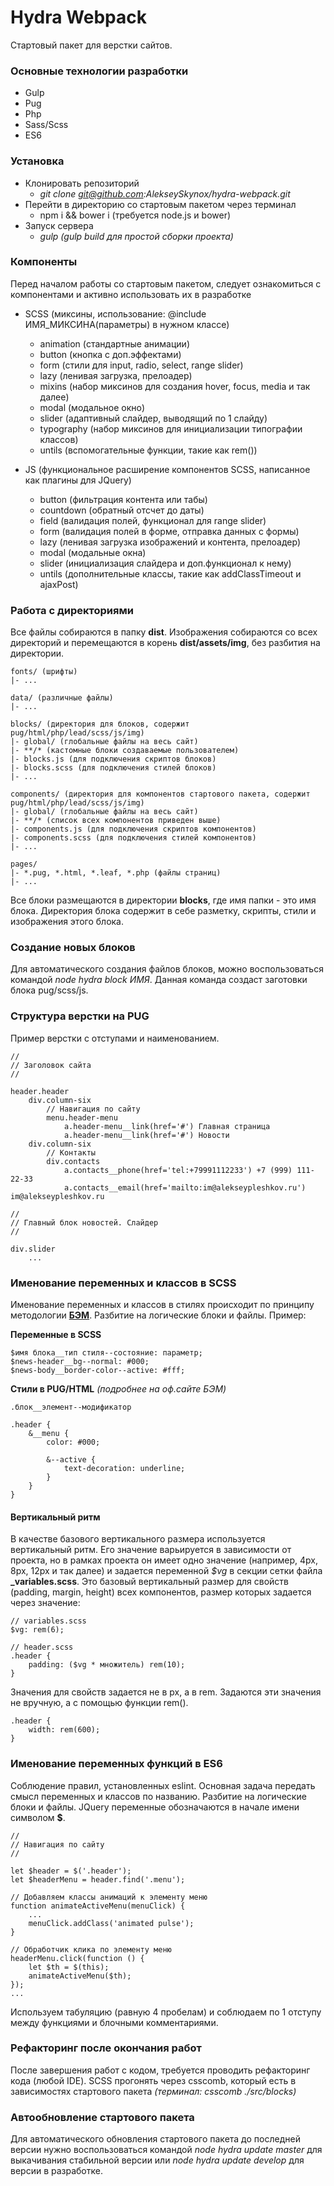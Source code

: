 # Hydra Webpack
Стартовый пакет для верстки сайтов.

### Основные технологии разработки
- Gulp
- Pug
- Php
- Sass/Scss
- ES6

### Установка
- Клонировать репозиторий
    - _git clone git@github.com:AlekseySkynox/hydra-webpack.git_
- Перейти в директорию со стартовым пакетом через терминал
    - npm i && bower i (требуется node.js и bower)
- Запуск сервера
    - _gulp (gulp build для простой сборки проекта)_


### Компоненты
Перед началом работы со стартовым пакетом, следует ознакомиться с компонентами и активно использовать их в разработке

- SCSS (миксины, использование: @include ИМЯ_МИКСИНА(параметры) в нужном классе)
    - animation (стандартные анимации)
    - button (кнопка с доп.эффектами)
    - form (стили для input, radio, select, range slider)
    - lazy (ленивая загрузка, прелоадер)
    - mixins (набор миксинов для создания hover, focus, media и так далее)
    - modal (модальное окно)
    - slider (адаптивный слайдер, выводящий по 1 слайду)
    - typography (набор миксинов для инициализации типографии классов)
    - untils (вспомогательные функции, такие как rem())

- JS (функциональное расширение компонентов SCSS, написанное как плагины для JQuery)
    - button (фильтрация контента или табы)
    - countdown (обратный отсчет до даты)
    - field (валидация полей, функционал для range slider)
    - form (валидация полей в форме, отправка данных с формы)
    - lazy (ленивая загрузка изображений и контента, прелоадер)
    - modal (модальные окна)
    - slider (инициализация слайдера и доп.функционал к нему)
    - untils (дополнительные классы, такие как addClassTimeout и ajaxPost)

### Работа с директориями
Все файлы собираются в папку **dist**. Изображения собираются со всех директорий и перемещаются в корень **dist/assets/img**, без разбития на директории.

```
fonts/ (шрифты)
|- ...

data/ (различные файлы)
|- ...

blocks/ (директория для блоков, содержит pug/html/php/lead/scss/js/img)
|- global/ (глобальные файлы на весь сайт)
|- **/* (кастомные блоки создаваемые пользователем)
|- blocks.js (для подключения скриптов блоков)
|- blocks.scss (для подключения стилей блоков)
|- ...

components/ (директория для компонентов стартового пакета, содержит pug/html/php/lead/scss/js/img)
|- global/ (глобальные файлы на весь сайт)
|- **/* (список всех компонентов приведен выше)
|- components.js (для подключения скриптов компонентов)
|- components.scss (для подключения стилей компонентов)
|- ...

pages/
|- *.pug, *.html, *.leaf, *.php (файлы страниц)
|- ...
```

Все блоки размещаются в директории **blocks**, где имя папки - это имя блока. Директория блока содержит в себе разметку, скрипты, стили и изображения этого блока.

### Создание новых блоков
Для автоматического создания файлов блоков, можно воспользоваться командой _node hydra block ИМЯ_. Данная команда создаст заготовки блока pug/scss/js.

### Структура верстки на PUG
Пример верстки с отступами и наименованием.

```
//
// Заголовок сайта
//

header.header
    div.column-six
        // Навигация по сайту
        menu.header-menu
            a.header-menu__link(href='#') Главная страница
            a.header-menu__link(href='#') Новости
    div.column-six
        // Контакты
        div.contacts
            a.contacts__phone(href='tel:+79991112233') +7 (999) 111-22-33
            a.contacts__email(href='mailto:im@alekseypleshkov.ru') im@alekseypleshkov.ru

//
// Главный блок новостей. Слайдер
//

div.slider
    ...
```

### Именование переменных и классов в SCSS
Именование переменных и классов в стилях происходит по принципу методологии [**БЭМ**](https://ru.bem.info/methodology/key-concepts/). Разбитие на логические блоки и файлы. Пример:

**Переменные в SCSS**
```
$имя блока__тип стиля--состояние: параметр;
$news-header__bg--normal: #000;
$news-body__border-color--active: #fff;
```

**Стили в PUG/HTML** _(подробнее на оф.сайте БЭМ)_
```
.блок__элемент--модификатор

.header {
    &__menu {
        color: #000;

        &--active {
            text-decoration: underline;
        }
    }
}
```

#### Вертикальный ритм
В качестве базового вертикального размера используется вертикальный ритм. Его значение варьируется в зависимости от проекта, но в рамках проекта он имеет одно значение (например, 4px, 8px, 12px и так далее) и задается переменной _$vg_ в секции сетки файла **_variables.scss**. Это базовый вертикальный размер для свойств (padding, margin, height) всех компонентов, размер которых задается через значение:

```
// variables.scss
$vg: rem(6);

// header.scss
.header {
    padding: ($vg * множитель) rem(10);
}
```

Значения для свойств задается не в px, а в rem. Задаются эти значения не вручную, а с помощью функции rem().

```
.header {
    width: rem(600);
}
```

### Именование переменных функций в ES6
Соблюдение правил, установленных eslint. Основная задача передать смысл переменных и классов по названию. Разбитие на логические блоки и файлы. JQuery переменные обозначаются в начале имени символом **$**.

```
//
// Навигация по сайту
//

let $header = $('.header');
let $headerMenu = header.find('.menu');

// Добавляем классы анимаций к элементу меню
function animateActiveMenu(menuClick) {
    ...
    menuClick.addClass('animated pulse');
}

// Обработчик клика по элементу меню
headerMenu.click(function () {
    let $th = $(this);
    animateActiveMenu($th);
});
...
```

Используем табуляцию (равную 4 пробелам) и соблюдаем по 1 отступу между функциями и блочными комментариями.

### Рефакторинг после окончания работ
После завершения работ с кодом, требуется проводить рефакторинг кода (любой IDE). SCSS прогонять через csscomb, который есть в зависимостях стартового пакета _(терминал: csscomb ./src/blocks)_

### Автообновление стартового пакета
Для автоматического обновления стартового пакета до последней версии нужно воспользоваться командой _node hydra update master_ для выкачивания стабильной версии или _node hydra update develop_ для версии в разработке.